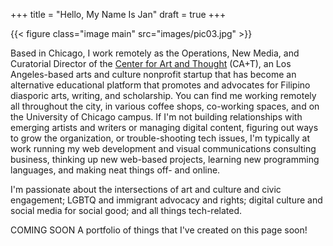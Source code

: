 +++
title = "Hello, My Name Is Jan"
draft = true
+++

{{< figure class="image main" src="images/pic03.jpg" >}}

Based in Chicago, I work remotely as the Operations, New Media, and Curatorial Director of the <a href="http://www.centerforartandthought.org" target="_blank">Center for Art and Thought</a> (CA+T), an Los Angeles-based arts and culture nonprofit startup that has become an alternative educational platform that promotes and advocates for Filipino diasporic arts, writing, and scholarship. You can find me working remotely all throughout the city, in various coffee shops, co-working spaces, and on the University of Chicago campus. If I'm not building relationships with emerging artists and writers or managing digital content, figuring out ways to grow the organization, or trouble-shooting tech issues, I'm typically at work running my web development and visual communications consulting business, thinking up new web-based projects, learning new programming languages, and making neat things off- and online.

I'm passionate about the intersections of art and culture and civic engagement; LGBTQ and immigrant advocacy and rights; digital culture and social media for social good; and all things tech-related.

COMING SOON
A portfolio of things that I've created on this page soon!
